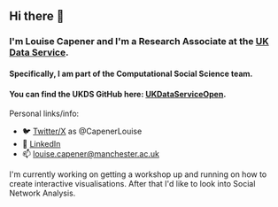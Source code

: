 ## Hi there 👋

### I'm Louise Capener and I'm a Research Associate at the [UK Data Service](https://ukdataservice.ac.uk).

#### Specifically, I am part of the Computational Social Science team. 

#### You can find the UKDS GitHub here: [UKDataServiceOpen](https://github.com/UKDataServiceOpen).

Personal links/info:

- 🐦 [Twitter/X](https://x.com/CapenerLouise) as @CapenerLouise
- 🔗 [LinkedIn](https://www.linkedin.com/in/lcapener/)
- 📫 louise.capener@manchester.ac.uk

I'm currently working on getting a workshop up and running on how to create interactive visualisations.
After that I'd like to look into Social Network Analysis. 

<!--
**LouCapener/LouCapener** is a ✨ _special_ ✨ repository because its `README.md` (this file) appears on your GitHub profile.

Here are some ideas to get you started:

- 🔭 I’m currently working on ...
- 🌱 I’m currently learning ...
- 👯 I’m looking to collaborate on ...
- 🤔 I’m looking for help with ...
- 💬 Ask me about ...
- 📫 How to reach me: ...
- 😄 Pronouns: ...
- ⚡ Fun fact: ...
-->
